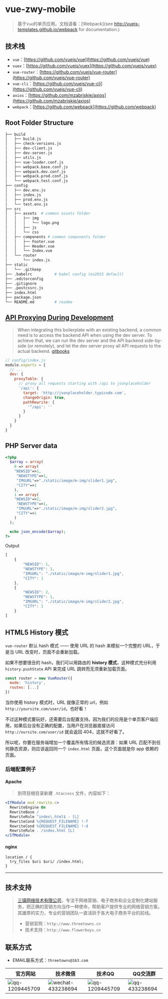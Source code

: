 # vue-zwy-mobile

> 基于`Vue`的单页应用。文档请看：[Webpack](see http://vuejs-templates.github.io/webpack for documentation.)

##  技术栈
* `vue`：[https://github.com/vuejs/vue](https://github.com/vuejs/vue)
* `vuex`：[https://github.com/vuejs/vuex](https://github.com/vuejs/vuex)
* `vue-router`：[https://github.com/vuejs/vue-router](https://github.com/vuejs/vue-router)
* `vue-cli`：[https://github.com/vuejs/vue-cli](https://github.com/vuejs/vue-cli)
* `axios`：[https://github.com/mzabriskie/axios](https://github.com/mzabriskie/axios)
* `webpack`：[https://github.com/webpack](https://github.com/webpack)


## Root Folder Structure
```bash
├── build
│   ├── build.js
│   ├── check-versions.js
│   ├── dev-client.js
│   ├── dev-server.js
│   ├── utils.js
│   ├── vue-loader.conf.js
│   ├── webpack.base.conf.js
│   ├── webpack.dev.conf.js
│   ├── webpack.prod.conf.js
│   └── webpack.test.conf.js
├── config
│   ├── dev.env.js
│   ├── index.js
│   ├── prod.env.js
│   └── test.env.js
├── src
│   ├── assets  # common assets folder
│   │   ├── img
│   │   │   └── logo.png
│   │   ├── js
│   │   └── css
│   ├── components # common components folder
│   │   ├── Footer.vue
│   │   ├── Header.vue
│   │   └── Index.vue
│   └── router
│       └── index.js
├── static
│   └── .gitkeep
├── .babelrc          # babel config (es2015 default)
├── .editorconfig
├── .gitignore
├── .postcssrc.js
├── index.html
├── package.json
└── README.md         # readme
```

## [API Proxying During Development](https://vuejs-templates.github.io/webpack/proxy.html)
>When integrating this boilerplate with an existing backend, a common need is to access the backend API when using the dev server. To achieve that, we can run the dev server and the API backend side-by-side (or remotely), and let the dev server proxy all API requests to the actual backend.
> [gitbooks](https://lvyongbo.gitbooks.io/vuejs-templates/content/proxy.html)

```javascript
// config/index.js
module.exports = {
  // ...
  dev: {
    proxyTable: {
      // proxy all requests starting with /api to jsonplaceholder
      '/api': {
        target: 'http://jsonplaceholder.typicode.com',
        changeOrigin: true,
        pathRewrite: {
          '^/api': ''
        }
      }
    }
  }
}
```

## PHP Server data
```php
<?php
  $array = array(
    0 => array(
    "NEWSID"=>1,
     "NEWSTYPE"=>1,
     "IMGURL"=>"./static/image/m-img/slider1.jpg",
     "CITY"=>1
    ),
    1 => array(
    "NEWSID"=>2,
     "NEWSTYPE"=>1,
     "IMGURL"=>"./static/image/m-img/slider2.jpg",
     "CITY"=>1
    )
  );

  echo json_encode($array);
?>
```
Output
```javascript
[
    {
        "NEWSID": 1,
        "NEWSTYPE": 1,
        "IMGURL": "./static/image/m-img/slider1.jpg",
        "CITY": 1
    },
    {
        "NEWSID": 2,
        "NEWSTYPE": 1,
        "IMGURL": "./static/image/m-img/slider2.jpg",
        "CITY": 1
    }
]
```

## HTML5 History 模式
`vue-router` 默认 hash 模式 —— 使用 URL 的 hash 来模拟一个完整的 URL，于是当 URL 改变时，页面不会重新加载。

如果不想要很丑的 hash，我们可以用路由的 **history 模式**，这种模式充分利用 `history.pushState` API 来完成 URL 跳转而无须重新加载页面。

``` js
const router = new VueRouter({
  mode: 'history',
  routes: [...]
})
```

当你使用 history 模式时，URL 就像正常的 url，例如 `http://yoursite.com/user/id`，也好看！

不过这种模式要玩好，还需要后台配置支持。因为我们的应用是个单页客户端应用，如果后台没有正确的配置，当用户在浏览器直接访问 `http://oursite.com/user/id` 就会返回 404，这就不好看了。

所以呢，你要在服务端增加一个覆盖所有情况的候选资源：如果 URL 匹配不到任何静态资源，则应该返回同一个 `index.html` 页面，这个页面就是你 app 依赖的页面。

### 后端配置例子

#### Apache
>到项目根目录新建 `.htaccess` 文件，内容如下：

```apache
<IfModule mod_rewrite.c>
  RewriteEngine On
  RewriteBase /
  RewriteRule ^index\.html$ - [L]
  RewriteCond %{REQUEST_FILENAME} !-f
  RewriteCond %{REQUEST_FILENAME} !-d
  RewriteRule . /index.html [L]
</IfModule>
```

#### nginx

```nginx
location / {
  try_files $uri $uri/ /index.html;
}
```


***

## 技术支持
>[三镇网络技术有限公司](http://www.threetowns.cn)，专注于网络营销、电子商务和企业定制化建站服务，把正确的营销方向当作一种使命，帮助客户提供专业的网络营销方案。其雄厚的实力，专业的营销团队一直活跃于各大电子商务平台的前线。
>* 营销官网：`http://www.threetowns.cn`
>* 技术支持：`http://www.flowerboys.cn`

## 联系方式

* EMAIL联系方式：`threetowns@163.com`

| 官方网站 | 技术微信 | 技术QQ | QQ交流群 |
|--------|--------|--------|--------|
|![qq-1209445709](https://github.com/threetowns/About/raw/master/qrCode/website_threetowns.cn.jpg)|![wechat-433238694](https://github.com/threetowns/About/raw/master/qrCode/wechat_yonger_lei.jpg)|   ![qq-1209445709](https://github.com/threetowns/About/raw/master/qrCode/qq_1209445709.jpg)     |    ![qq-433238694](https://github.com/threetowns/About/raw/master/qrCode/qqGroup_433238694.jpg)    |
